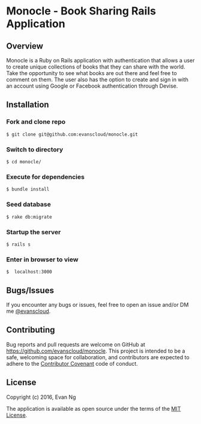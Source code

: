 # Monocle - Book Sharing Rails Application

## Overview

Monocle is a Ruby on Rails application with authentication that allows a user to create unique collections of books that they can share with the world. Take the opportunity to see what books are out there and feel free to comment on them. The user also has the option to create and sign in with an account using Google or Facebook authentication through Devise.

## Installation

### Fork and clone repo
```
$ git clone git@github.com:evanscloud/monocle.git
```

### Switch to directory
```
$ cd monocle/
```

### Execute for dependencies
```
$ bundle install
```

### Seed database
```
$ rake db:migrate
```

### Startup the server
```
$ rails s
```

### Enter in browser to view
```
$  localhost:3000
```

## Bugs/Issues

If you encounter any bugs or issues, feel free to open an issue and/or DM me [@evanscloud](https://twitter.com/evanscloud).

## Contributing

Bug reports and pull requests are welcome on GitHub at https://github.com/evanscloud/monocle. This project is intended to be a safe, welcoming space for collaboration, and contributors are expected to adhere to the [Contributor Covenant](http://contributor-covenant.org) code of conduct.

## License

Copyright (c) 2016, Evan Ng

The application is available as open source under the terms of the [MIT License](http://opensource.org/licenses/MIT).
